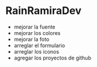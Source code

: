 # RainRamiraDev

- mejorar la fuente
- mejorar los colores
- mejorar la foto
- arreglar el formulario
- arreglar los iconos
- agregar los proyectos de github
